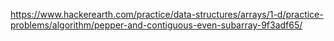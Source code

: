 https://www.hackerearth.com/practice/data-structures/arrays/1-d/practice-problems/algorithm/pepper-and-contiguous-even-subarray-9f3adf65/
